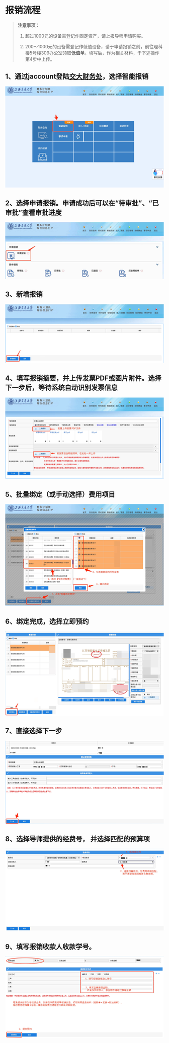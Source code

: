 # 报销流程

> **注意事项：**
> 
> 1. 超过1000元的设备需登记作固定资产，请上报导师申请购买。
> 
> 2. 200～1000元的设备需登记作低值设备，请于申请报销之前，前往理科楼5号楼309办公室领取**低值单**。填写后，作为相关材料，于下述操作第4步中上传。

## 1、通过jaccount登陆[交大财务处](cwc.jdcw.sjtu.edu.cn)，选择智能报销

![](./images/2022-11-07-11-42-50-image.jpeg)

## 2、选择申请报销。申请成功后可以在“待审批”、“已审批”查看审批进度

![](./images/2022-11-07-11-16-19-image.jpeg)

## 3、新增报销

![](./images/2022-11-07-11-16-57-image.jpeg)

## 4、填写报销摘要，并上传发票PDF或图片附件。选择下一步后，等待系统自动识别发票信息

![](./images/2022-11-07-11-23-57-image.jpeg)

## 5、批量绑定（或手动选择）费用项目

![](./images/2022-11-07-11-28-23-image.jpeg)

## 6、绑定完成，选择立即预约

![](./images/2022-11-07-11-29-03-image.jpeg)

## 7、直接选择下一步

![](./images/2022-11-07-11-30-08-image.jpeg)

## 8、选择导师提供的经费号， 并选择匹配的预算项

![](./images/2022-11-07-11-33-34-image.jpeg)

## 9、填写报销收款人收款学号。

![](./images/2022-11-07-11-39-34-image.jpeg)

## 

